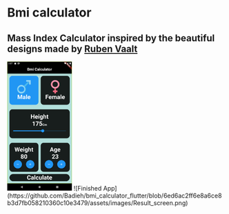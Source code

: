 # Bmi calculator

## Mass Index Calculator inspired by the beautiful designs made by [Ruben Vaalt](https://dribbble.com/shots/4585382-Simple-BMI-Calculator)

<img src="https://github.com/Badieh/bmi_calculator_flutter/blob/6ed6ac2ff6e8a6ce8b3d7fb058210360c10e3479/assets/images/Bmi_calculate_screen.png" width="150">
![Finished App](https://github.com/Badieh/bmi_calculator_flutter/blob/6ed6ac2ff6e8a6ce8b3d7fb058210360c10e3479/assets/images/Result_screen.png)



